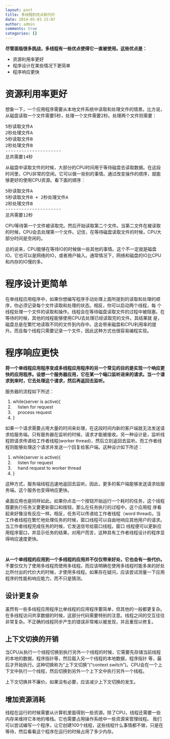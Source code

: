 ```yaml
---
layout: post
title: 多线程的优点和代价
date: 2014-05-03 23:07
author: admin
comments: true
categories: []
---
```

<strong>尽管面临很多挑战，多线程有一些优点使得它一直被使用。这些优点是：</strong>
<ul>
	<li>资源利用率更好</li>
	<li>程序设计在某些情况下更简单</li>
	<li>程序响应更快</li>
</ul>
<h1>资源利用率更好</h1>
想象一下，一个应用程序需要从本地文件系统中读取和处理文件的情景。比方说，从磁盘读取一个文件需要5秒，处理一个文件需要2秒。处理两个文件则需要：
<pre>5秒读取文件A
2秒处理文件A
5秒读取文件B
2秒处理文件B
---------------------
总共需要14秒</pre>
从磁盘中读取文件的时候，大部分的CPU时间用于等待磁盘去读取数据。在这段时间里，CPU非常的空闲。它可以做一些别的事情。通过改变操作的顺序，就能够更好的使用CPU资源。看下面的顺序：
<pre>5秒读取文件A
5秒读取文件B + 2秒处理文件A
2秒处理文件B
---------------------
总共需要12秒</pre>
<div>

CPU等待第一个文件被读取完。然后开始读取第二个文件。当第二文件在被读取的时候，CPU会去处理第一个文件。记住，在等待磁盘读取文件的时候，CPU大部分时间是空闲的。
<div>

总的说来，CPU能够在等待IO的时候做一些其他的事情。这个不一定就是磁盘IO。它也可以是网络的IO，或者用户输入。通常情况下，网络和磁盘的IO比CPU和内存的IO慢的多。

</div>
</div>
<h1>程序设计更简单</h1>
在单线程应用程序中，如果你想编写程序手动处理上面所提到的读取和处理的顺序，你必须记录每个文件读取和处理的状态。相反，你可以启动两个线程，每 个线程处理一个文件的读取和操作。线程会在等待磁盘读取文件的过程中被阻塞。在等待的时候，其他的线程能够使用CPU去处理已经读取完的文件。其结果就 是，磁盘总是在繁忙地读取不同的文件到内存中。这会带来磁盘和CPU利用率的提升。而且每个线程只需要记录一个文件，因此这种方式也很容易编程实现。
<h1>程序响应更快</h1>
<strong>将一个单线程应用程序变成多线程应用程序的另一个常见的目的是实现一个响应更快的应用程序。设想一个服务器应用，它在某一个端口监听进来的请求。当一个请求到来时，它去处理这个请求，然后再返回去监听。</strong>

服务器的流程如下所述：
<ol>
	<li>while(server is active){</li>
	<li>    listen for request</li>
	<li>    process request</li>
	<li>}</li>
</ol>
如果一个请求需要占用大量的时间来处理，在这段时间内新的客户端就无法发送请求给服务端。只有服务器在监听的时候，请求才能被接收。另一种设计是，监听线 程把请求传递给工作者线程(worker thread)，然后立刻返回去监听。而工作者线程则能够处理这个请求并发送一个回复给客户端。这种设计如下所述：
<ol>
	<li>while(server is active){</li>
	<li>    listen for request</li>
	<li>    hand request to worker thread</li>
	<li>}</li>
</ol>
<div>

这种方式，服务端线程迅速地返回去监听。因此，更多的客户端能够发送请求给服务端。这个服务也变得响应更快。
<div>

桌面应用也是同样如此。如果你点击一个按钮开始运行一个耗时的任务，这个线程既要执行任务又要更新窗口和按钮，那么在任务执行的过程中，这个应用程 序看起来好像没有反应一样。相反，任务可以传递给工作者线程（word thread)。当工作者线程在繁忙地处理任务的时候，窗口线程可以自由地响应其他用户的请求。当工作者线程完成任务的时候，它发送信号给窗口线程。窗口 线程便可以更新应用程序窗口，并显示任务的结果。对用户而言，这种具有工作者线程设计的程序显得响应速度更快。

&nbsp;

<strong>从一个单线程的应用到一个多线程的应用并不仅仅带来好处，它也会有一些代价。</strong>不要仅仅为了使用多线程而使用多线程。而应该明确在使用多线程时能多来的好处比所付出的代价大的时候，才使用多线程。如果存在疑问，应该尝试测量一下应用程序的性能和响应能力，而不只是猜测。
<div><code></code><a name="i0"></a>
<h2>设计更复杂</h2>
<div>

虽然有一些多线程应用程序比单线程的应用程序要简单，但其他的一般都更复杂。在多线程访问共享数据的时候，这部分代码需要特别的注意。线程之间的交互往往非常复杂。不正确的线程同步产生的错误非常难以被发现，并且重现以修复。
<div><code></code><a name="i1"></a>
<h2>上下文切换的开销</h2>
<div>

当CPU从执行一个线程切换到执行另外一个线程的时候，它需要先存储当前线程的本地的数据，程序指针等，然后载入另一个线程的本地数据，程序指针 等，最后才开始执行。这种切换称为“上下文切换”(“context switch”)。CPU会在一个上下文中执行一个线程，然后切换到另外一个上下文中执行另外一个线程。

上下文切换并不廉价。如果没有必要，应该减少上下文切换的发生。
<div><code></code><a name="i2"></a>
<h2>增加资源消耗</h2>
<div>

线程在运行的时候需要从计算机里面得到一些资源。除了CPU，线程还需要一些内存来维持它本地的堆栈。它也需要占用操作系统中一些资源来管理线程。 我们可以尝试编写一个程序，让它创建100个线程，这些线程什么事情都不做，只是在等待，然后看看这个程序在运行的时候占用了多少内存。

</div>
</div>
</div>
</div>
</div>
</div>
</div>
</div>
